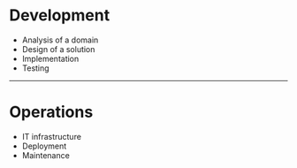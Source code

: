 # Development

* Analysis of a domain
* Design of a solution
* Implementation
* Testing

---

# Operations

* IT infrastructure
* Deployment
* Maintenance
